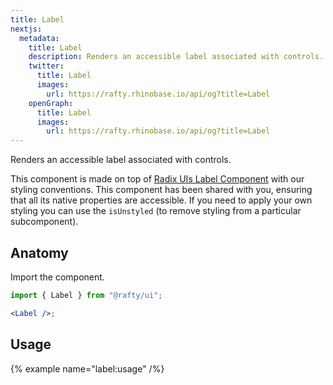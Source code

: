 ```yaml
---
title: Label
nextjs:
  metadata:
    title: Label
    description: Renders an accessible label associated with controls.
    twitter:
      title: Label
      images:
        url: https://rafty.rhinobase.io/api/og?title=Label
    openGraph:
      title: Label
      images:
        url: https://rafty.rhinobase.io/api/og?title=Label
---
```


Renders an accessible label associated with controls.

This component is made on top of [Radix UIs Label Component](https://www.radix-ui.com/primitives/docs/components/label) with our styling conventions. This component has been shared with you, ensuring that all its native properties are accessible. If you need to apply your own styling you can use the `isUnstyled` (to remove styling from a particular subcomponent).

## Anatomy

Import the component.

```jsx
import { Label } from "@rafty/ui";

<Label />;
```

## Usage

{% example name="label:usage" /%}
